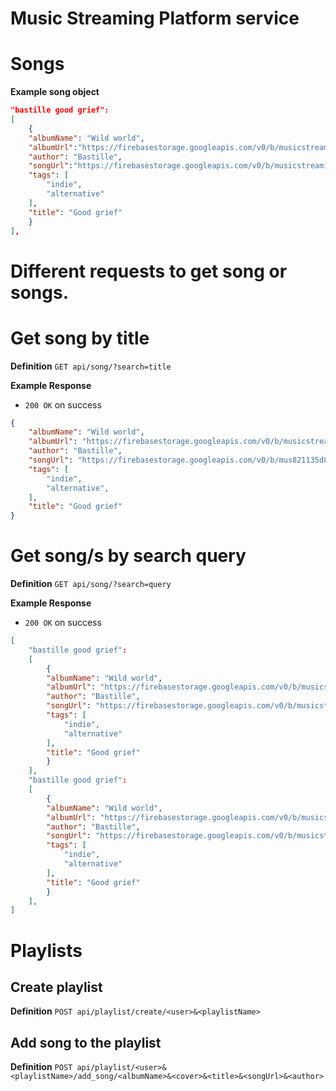 # Music Streaming Platform service 

Songs
======

**Example song object**
```json
"bastille good grief": 
[
    {
    "albumName": "Wild world",
    "albumUrl":"https://firebasestorage.googleapis.com/v0/b/musicstreamingplatfor.appspot.com/o/Album%20covers%2Fwild%20world%20cover.jpegalt=media&token=fe3e5aca-5fa9-41dc-b917-31c4ccc1b678",
    "author": "Bastille",
    "songUrl":"https://firebasestorage.googleapis.com/v0/b/musicstreamingplatfor.appspot.com/o/Music%2F01.%20Good%20Grief.opus?alt=mediatoken=3a8cb9dd-7b8d-472d-b6e8-66c7821135d8",
    "tags": [
        "indie",
        "alternative"
    ],
    "title": "Good grief"
    }
],
```

# Different requests to get song or songs.

# Get song by title
**Definition**
`GET api/song/?search=title`

**Example Response**
* `200 OK` on success
```json
{
    "albumName": "Wild world",
    "albumUrl": "https://firebasestorage.googleapis.com/v0/b/musicstreamingplatform.appspot.com/o/Album%20covers%2Fwild%20world%20cover.jpeg?fea-5fa9-41dc-b917-31c4ccc1b678",
    "author": "Bastille",
    "songUrl": "https://firebasestorage.googleapis.com/v0/b/mus821135d8",
    "tags": [
        "indie",
        "alternative",
    ],
    "title": "Good grief"
}
```

# Get song/s by search query
**Definition**
`GET api/song/?search=query`

**Example Response**
* `200 OK` on success
```json
[
    "bastille good grief": 
    [
        {
        "albumName": "Wild world",
        "albumUrl": "https://firebasestorage.googleapis.com/v0/b/musicstreamingplatform.appspot.com/o/Album%20covers%2Fwild%20world%20cover.jpeg?alt=media&token=fe3e5aca-5fa9-41dc-b917-31c4ccc1b678",
        "author": "Bastille",
        "songUrl": "https://firebasestorage.googleapis.com/v0/b/musicstreamingplatform.appspot.com/o/Music%2F01.%20Good%20Grief.opus?alt=media&token=3a8cb9dd-7b8d-472d-b6e8-66c7821135d8",
        "tags": [
            "indie",
            "alternative"
        ],
        "title": "Good grief"
        }
    ],
    "bastille good grief": 
    [
        {
        "albumName": "Wild world",
        "albumUrl": "https://firebasestorage.googleapis.com/v0/b/musicstreamingplatform.appspot.com/o/Album%20covers%2Fwild%20world%20cover.jpeg?alt=media&token=fe3e5aca-5fa9-41dc-b917-31c4ccc1b678",
        "author": "Bastille",
        "songUrl": "https://firebasestorage.googleapis.com/v0/b/musicstreamingplatform.appspot.com/o/Music%2F01.%20Good%20Grief.opus?alt=media&token=3a8cb9dd-7b8d-472d-b6e8-66c7821135d8",
        "tags": [
            "indie",
            "alternative"
        ],
        "title": "Good grief"
        }
    ],
]
```

Playlists
=========
## Create playlist
**Definition**
`POST api/playlist/create/<user>&<playlistName>`

## Add song to the playlist
**Definition**
`POST api/playlist/<user>&<playlistName>/add_song/<albumName>&<cover>&<title>&<songUrl>&<author>`

